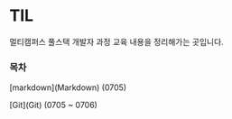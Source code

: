 

# TIL



멀티캠퍼스 풀스택 개발자 과정 교육 내용을 정리해가는 곳입니다.



### 목차



[markdown](Markdown\) (0705)

[Git](Git\) (0705 ~ 0706)



